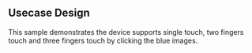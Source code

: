 ## Usecase Design

This sample demonstrates the device supports single touch, two fingers touch and three fingers touch by clicking the blue images.
